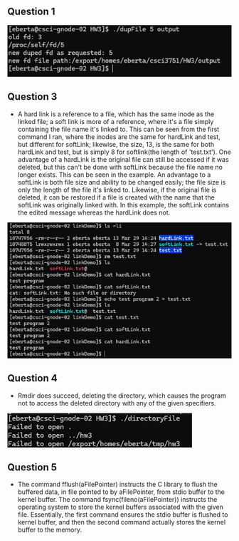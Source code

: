 ## Question 1
![alt text](image-2.png)

## Question 3
* A hard link is a reference to a file, which has the same inode as the linked file; a soft link is more of a reference, where it's a file simply containing the file name it's linked to. This can be seen from the first command I ran, where the inodes are the same for hardLink and test, but different for softLink; likewise, the size, 13, is the same for both hardLink and test, but is simply 8 for softlink(the length of 'test.txt'). One advantage of a hardLink is the original file can still be accessed if it was deleted, but this can't be done with softLink because the file name no longer exists. This can be seen in the example. An advantage to a softLink is both file size and ability to be changed easily; the file size is only the length of the file it's linked to. Likewise, if the original file is deleted, it can be restored if a file is created with the name that the softLink was originally linked with. In this example, the softLink contains the edited message whereas the hardLink does not.

![alt text](image-3.png)

## Question 4
* Rmdir does succeed, deleting the directory, which causes the program not to access the deleted directory with any of the given specifiers.

![alt text](image.png)

## Question 5
* The command fflush(aFilePointer) instructs the C library to flush the buffered data, in file pointed to by aFilePointer, from stdio buffer to the kernel buffer. The command fsync(fileno(aFilePointer)) instructs the operating system to store the kernel buffers associated with the given file. Essentially, the first command ensures the stdio buffer is flushed to kernel buffer, and then the second command actually stores the kernel buffer to the memory.